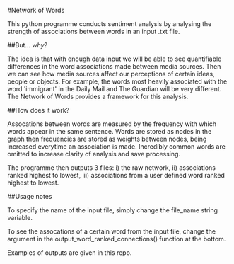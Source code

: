 #Network of Words 

This python programme conducts sentiment analysis by analysing the strength of associations between words in an input .txt file. 

##But... *why*?

The idea is that with enough data input we will be able to see quantifiable differences in the word associations made between media sources. Then we can see how media sources affect our perceptions of certain ideas, people or objects. For example, the words most heavily associated with the word 'immigrant' in the Daily Mail and The Guardian will be very different. The Network of Words provides a framework for this analysis.

##How does it work?

Assocations between words are measured by the frequency with which words appear in the same sentence. Words are stored as nodes in the graph then frequencies are stored as weights between nodes, being increased everytime an association is made. Incredibly common words are omitted to increase clarity of analysis and save processing.

The programme then outputs 3 files: i) the raw network, ii) associations ranked highest to lowest, iii) associations from a user defined word ranked highest to lowest. 

##Usage notes

To specify the name of the input file, simply change the file_name string variable.

To see the assocations of a certain word from the input file, change the argument in the output_word_ranked_connections() function at the bottom.

Examples of outputs are given in this repo.



